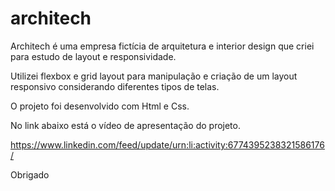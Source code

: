 # architech

Architech é uma empresa fictícia de arquitetura e interior design que criei para estudo de layout e responsividade.

Utilizei flexbox e grid layout para manipulação e criação de um layout responsivo considerando diferentes tipos de telas.

O projeto foi desenvolvido com Html e Css.

No link abaixo está o vídeo de apresentação do projeto.

https://www.linkedin.com/feed/update/urn:li:activity:6774395238321586176/

Obrigado

